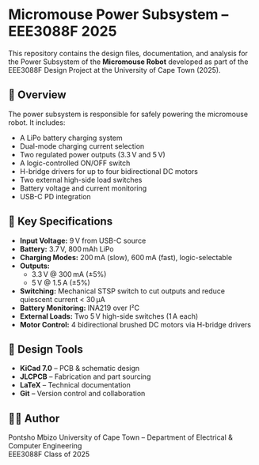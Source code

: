 # Micromouse Power Subsystem – EEE3088F 2025

This repository contains the design files, documentation, and analysis for the Power Subsystem of the **Micromouse Robot** developed as part of the EEE3088F Design Project at the University of Cape Town (2025).

## 🚀 Overview

The power subsystem is responsible for safely powering the micromouse robot. It includes:
- A LiPo battery charging system
- Dual-mode charging current selection
- Two regulated power outputs (3.3 V and 5 V)
- A logic-controlled ON/OFF switch
- H-bridge drivers for up to four bidirectional DC motors
- Two external high-side load switches
- Battery voltage and current monitoring
- USB-C PD integration

## 📐 Key Specifications

- **Input Voltage:** 9 V from USB-C source  
- **Battery:** 3.7 V, 800 mAh LiPo  
- **Charging Modes:** 200 mA (slow), 600 mA (fast), logic-selectable  
- **Outputs:**  
  - 3.3 V @ 300 mA (±5%)  
  - 5 V @ 1.5 A (±5%)  
- **Switching:** Mechanical STSP switch to cut outputs and reduce quiescent current < 30 μA  
- **Battery Monitoring:** INA219 over I²C  
- **External Loads:** Two 5 V high-side switches (1 A each)  
- **Motor Control:** 4 bidirectional brushed DC motors via H-bridge drivers

## 🧠 Design Tools

- **KiCad 7.0** – PCB & schematic design  
- **JLCPCB** – Fabrication and part sourcing  
- **LaTeX** – Technical documentation  
- **Git** – Version control and collaboration

## 🧑‍🎓 Author
Pontsho Mbizo 
University of Cape Town – Department of Electrical & Computer Engineering  
EEE3088F Class of 2025
